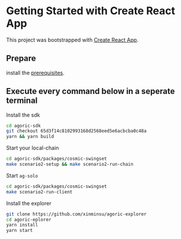 # Getting Started with Create React App

This project was bootstrapped with [Create React App](https://github.com/facebook/create-react-app).

## Prepare

install the
[prerequisites](https://agoric.com/documentation/getting-started/before-using-agoric.html).

## Execute every command below in a seperate terminal

Install the sdk
```sh
cd agoric-sdk
git checkout 65d3f14c8102993168d2568eed5e6acbcba0c48a
yarn && yarn build
```

Start your local-chain
```sh
cd agoric-sdk/packages/cosmic-swingset
make scenario2-setup && make scenario2-run-chain
```

Start `ag-solo`
```sh
cd agoric-sdk/packages/cosmic-swingset
make scenario2-run-client
```

Install the explorer
```sh
git clone https://github.com/xinminsu/agoric-explorer
cd agoric-eplorer
yarn install
yarn start
```

